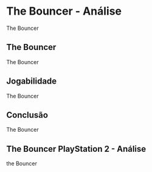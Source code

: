 ---
---

# The Bouncer - Análise

The Bouncer

## The Bouncer

The Bouncer

## Jogabilidade

The Bouncer

## Conclusão

The Bouncer

## The Bouncer PlayStation 2 - Análise

the Bouncer
